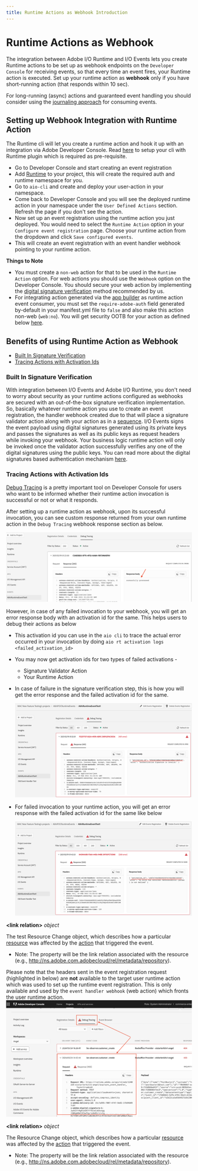 ```yaml
---
title: Runtime Actions as Webhook Introduction
---
```


# Runtime Actions as Webhook

The integration between Adobe I/O Runtime and I/O Events lets you create Runtime actions to be set up as webhook endpoints on the `Developer Console` for receiving events, so that every time an event fires, your Runtime action is executed. Set up your runtime action as **webhook** only if you have short-running action (that responds within 10 sec).

For long-running (async) actions and guaranteed event handling you should consider using the [journaling approach](https://developer.adobe.com/app-builder/docs/resources/journaling-events/) for consuming events.

## Setting up Webhook Integration with Runtime Action

The Runtime cli will let you create a runtime action and hook it up with an integration via Adobe Developer Console. Read [here](https://developer.adobe.com/runtime/docs/guides/getting-started/setup/) to setup your cli with Runtime plugin which is required as pre-requisite.

- Go to Developer Console and start creating an event registration
- Add [Runtime](https://developer.adobe.com/developer-console/docs/guides/services/#enable-runtime) to your project, this will create the required auth and runtime namespace for you.
- Go to `aio-cli` and create and deploy your user-action in your namespace.
- Come back to Developer Console and you will see the deployed runtime action in your namespace under the `User Defined Actions` section. Refresh the page if you don't see the action.
- Now set up an event registration using the runtime action you just deployed. You would need to select the `Runtime Action` option in your `Configure event registration` page. Choose your runtime action from the dropdown and click `Save configured events`.
- This will create an event registration with an event handler webhook pointing to your runtime action.

**Things to Note**

- You must create a `non-web` action for that to be used in the `Runtime Action` option. For web actions you should use the `Webhook` option on the Developer Console. You should secure your web action by implementing the [digital signature verification](../../guides/index.md#security-considerations) method recommended by us.
- For integrating action generated via the [app builder](https://developer.adobe.com/app-builder/) as runtime action event consumer, you must set the `require-adobe-auth` field generated by-default in your manifest.yml file to `false` and also make this action non-web (`web:no`). You will get security OOTB for your action as defined below [here](#built-in-signature-verification).

## Benefits of using Runtime Action as Webhook

- [Built In Signature Verification](#built-in-signature-verification)
- [Tracing Actions with Activation Ids](#tracing-actions-with-activation-ids)

### Built In Signature Verification

With integration between I/O Events and Adobe I/O Runtime, you don't need to worry about security as your runtime actions configured as webhooks are secured with an out-of-the-box signature verification implementation. So, basically whatever runtime action you use to create an event registration, the handler webhook created due to that will place a signature validator action along with your action as in a [sequence](https://developer.adobe.com/runtime/docs/guides/reference/sequences_compositions/). I/O Events signs the event payload using digital signatures generated using its private keys and passes the signatures as well as its public keys as request headers while invoking your webhook. Your business logic runtime action will only be invoked once the validator action successfully verifies any one of the digital signatures using the public keys. You can read more about the digital signatures based authentication mechanism [here](/src/pages/guides/index.md#security-considerations).

### Tracing Actions with Activation Ids

[Debug Tracing](../../support/tracing.md) is a pretty important tool on Developer Console for users who want to be informed whether their runtime action invocation is successful or not or what it responds.

After setting up a runtime action as webhook, upon its successful invocation, you can see custom response returned from your own runtime action in the `Debug Tracing` webhook response section as below.

![Debug Tracing Webhook Response on Adobe Developer Console](../img/debug_tracing_webhook_response_new.png)

However, in case of any failed invocation to your webhook, you will get an error response body with an activation id for the same. This helps users to debug their actions as below

- This activation id you can use in the `aio cli` to trace the actual error occurred in your invocation by doing `aio rt activation logs <failed_activation_id>`
- You may now get activation ids for two types of failed activations -
  - Signature Validator Action
  - Your Runtime Action
- In case of failure in the signature verification step, this is how you will get the error response and the failed activation id for the same.

    ![Activation Id for Failed Signature Verification](../img/activation_id_for_failed_signature.png)

- For failed invocation to your runtime action, you will get an error response with the failed activation id for the same like below

    ![Activation Id for Failed User Action](../img/activation_id_for_failed_user_action.png)

<DetailsBlock slots="header , list" repeat="3" summary="show/hide child properties"/>

**&lt;link relation&gt;** _object_

The test Resource Change object, which describes how a particular [resource](asset-events-glossary.md#resource) was affected by the [action](asset-events-actions.md) that triggered the event.

- Note: The property will be the link relation associated with the resource (e.g., http://ns.adobe.com.adobecloud/rel/metadata/repository).

<InlineAlert slots="text"/>

Please note that the headers sent in the event registration request (highlighted in below) are **not** available to the target user runtime action which was
used to set up the runtime event registration. This is only available and used by the `event handler webhook` (web action)
which fronts the user runtime action.
![Runtime Webhook Request Headers not available to user action](../img/runtime_webhook_request_headers_in_debug_tracing.png "Runtime Webhook Request Headers not available to user action")


<DetailsBlock slots="header , list" repeat="3" summary="show/hide child properties"/>

**&lt;link relation&gt;** _object_

The Resource Change object, which describes how a particular [resource](asset-events-glossary.md#resource) was affected by the [action](asset-events-actions.md) that triggered the event.

- Note: The property will be the link relation associated with the resource (e.g., http://ns.adobe.com.adobecloud/rel/metadata/repository).
